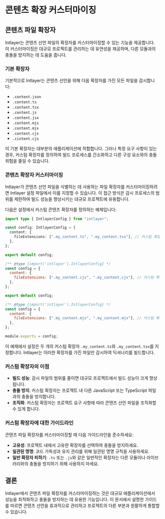 # 콘텐츠 확장 커스터마이징

## 콘텐츠 파일 확장자

Intlayer는 콘텐츠 선언 파일의 확장자를 커스터마이징할 수 있는 기능을 제공합니다. 이 커스터마이징은 대규모 프로젝트를 관리하는 데 유연성을 제공하며, 다른 모듈과의 충돌을 방지하는 데 도움을 줍니다.

### 기본 확장자

기본적으로 Intlayer는 콘텐츠 선언을 위해 다음 확장자를 가진 모든 파일을 감시합니다:

- `.content.json`
- `.content.ts`
- `.content.tsx`
- `.content.js`
- `.content.jsx`
- `.content.mjs`
- `.content.mjx`
- `.content.cjs`
- `.cintent.cjx`

이 기본 확장자는 대부분의 애플리케이션에 적합합니다. 그러나 특정 요구 사항이 있는 경우, 커스텀 확장자를 정의하여 빌드 프로세스를 간소화하고 다른 구성 요소와의 충돌 위험을 줄일 수 있습니다.

### 콘텐츠 확장자 커스터마이징

Intlayer가 콘텐츠 선언 파일을 식별하는 데 사용하는 파일 확장자를 커스터마이징하려면 Intlayer 설정 파일에서 이를 지정할 수 있습니다. 이 접근 방식은 감시 프로세스의 범위를 제한하여 빌드 성능을 향상시키는 대규모 프로젝트에 유용합니다.

다음은 설정에서 커스텀 콘텐츠 확장자를 정의하는 예제입니다:

```typescript fileName="intlayer.config.ts" codeFormat="typescript"
import type { IntlayerConfig } from "intlayer";

const config: IntlayerConfig = {
  content: {
    fileExtensions: [".my_content.ts", ".my_content.tsx"], // 커스텀 확장자
  },
};

export default config;
```

```javascript fileName="intlayer.config.mjs" codeFormat="esm"
/** @type {import('intlayer').IntlayerConfig} */
const config = {
  content: {
    fileExtensions: [".my_content.cjs", ".my_content.cjx"], // 커스텀 확장자
  },
};

export default config;
```

```javascript fileName="intlayer.config.cjs" codeFormat="commonjs"
/** @type {import('intlayer').IntlayerConfig} */
const config = {
  content: {
    fileExtensions: [".my_content.mjs", ".my_content.mjx"], // 커스텀 확장자
  },
};

module.exports = config;
```

이 예제에서 설정은 두 개의 커스텀 확장자 `.my_content.ts`와 `.my_content.tsx`를 지정합니다. Intlayer는 이러한 확장자를 가진 파일만 감시하여 딕셔너리를 빌드합니다.

### 커스텀 확장자의 이점

- **빌드 성능**: 감시 파일의 범위를 줄이면 대규모 프로젝트에서 빌드 성능이 크게 향상됩니다.
- **충돌 방지**: 커스텀 확장자는 프로젝트 내 다른 JavaScript 또는 TypeScript 파일과의 충돌을 방지합니다.
- **조직화**: 커스텀 확장자는 프로젝트 요구 사항에 따라 콘텐츠 선언 파일을 조직화할 수 있게 합니다.

### 커스텀 확장자에 대한 가이드라인

콘텐츠 파일 확장자를 커스터마이징할 때 다음 가이드라인을 준수하세요:

- **고유성**: 프로젝트 내에서 고유한 확장자를 선택하여 충돌을 방지하세요.
- **일관된 명명**: 코드 가독성과 유지 관리를 위해 일관된 명명 규칙을 사용하세요.
- **일반 확장자 피하기**: `.ts` 또는 `.js`와 같은 일반적인 확장자는 다른 모듈이나 라이브러리와의 충돌을 방지하기 위해 사용하지 마세요.

## 결론

Intlayer에서 콘텐츠 파일 확장자를 커스터마이징하는 것은 대규모 애플리케이션에서 성능을 최적화하고 충돌을 방지하는 데 유용한 기능입니다. 이 문서에서 설명한 가이드를 따르면 콘텐츠 선언을 효과적으로 관리하고 프로젝트의 다른 부분과 원활하게 통합할 수 있습니다.
